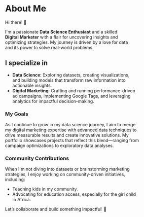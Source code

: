 # About Me  

Hi there! 👋  

I'm a passionate **Data Science Enthusiast** and a skilled  
**Digital Marketer** with a flair for uncovering insights and  
optimizing strategies. My journey is driven by a love for data  
and its power to solve real-world problems.  

## I specialize in  

- **Data Science**: Exploring datasets, creating visualizations,  
  and building models that transform raw information into  
  actionable insights.  
- **Digital Marketing**: Crafting and running performance-driven  
  ad campaigns, implementing Google Tags, and leveraging  
  analytics for impactful decision-making.  

### My Goals  

As I continue to grow in my data science journey, I aim to merge  
my digital marketing expertise with advanced data techniques to  
drive measurable results and create innovative solutions. My  
portfolio showcases projects that reflect this blend—ranging from  
campaign optimizations to exploratory data analyses.  

### Community Contributions  

When I'm not diving into datasets or brainstorming marketing  
strategies, I enjoy working on community-driven initiatives,  
including:  

- Teaching kids in my community.  
- Advocating for education access, especially for the girl child  
  in Africa.  

Let’s collaborate and build something impactful! 🚀  
